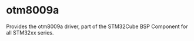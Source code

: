 # otm8009a
Provides the otm8009a driver, part of the STM32Cube BSP Component for all STM32xx series.
